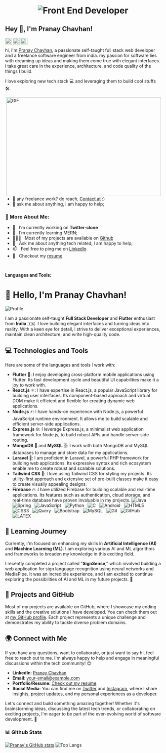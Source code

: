<h1 align="center">
   <img alt="Front End Developer" src="https://user-images.githubusercontent.com/85397500/151550554-6e7065a9-2548-4b9d-bc99-3d7081412361.svg" />
</h1>

## Hey 👋, I'm Pranay Chavhan!
<a href="#">
  <img align="left" alt="Pranay's Discord" width="22px" src="https://raw.githubusercontent.com/peterthehan/peterthehan/master/assets/discord.svg" />
</a>
<a href="#">
  <img align="left" alt="Pranay Chavhan | Twitter" width="22px" src="https://raw.githubusercontent.com/peterthehan/peterthehan/master/assets/twitter.svg" />
</a>
<a href="https://www.linkedin.com/in/pranay-chavhan-38785a224/">
  <img align="left" alt="Pranay's LinkedIN" width="22px" src="https://raw.githubusercontent.com/peterthehan/peterthehan/master/assets/linkedin.svg" />
</a>

<br />

hi, i'm [Pranay Chavhan](https://resume.showwcase.com/pranaychavhan.pdf), a passionate self-taught full stack web developer and a freelance software engineer from india. my passion for software lies with dreaming up ideas and making them come true with elegant interfaces. i take great care in the experience, architecture, and code quality of the things I build.

I love exploring new tech stack 💻 and leveraging them to build cool stuffs 🛠️.


  <img align="right" alt="GIF" src="https://github.com/abhisheknaiidu/abhisheknaiidu/blob/master/code.gif?raw=true" width="500" height="320" />
  
- 💼 any freelance work? do reach, [Contact at](https://www.linkedin.com/in/pranay-chavhan-38785a224/) :)
- 💬 ask me about anything, i am happy to help;

### 🧐 More About Me:

- 🔭 &nbsp; I’m currently working on **Twitter-clone**
- 🌱 &nbsp; I’m currently learning MERN; 
- 👨🏻‍💻 &nbsp; Most of my projects are available on [Github](https://github.com/PranayChavhan?tab=repositories)
- 💬 &nbsp; Ask me about anything tech related, I am happy to help;
- 📫 &nbsp; Feel free to ping me on [LinkedIn](https://www.linkedin.com/in/pranay-chavhan-38785a224/)
- 📝 &nbsp; Checkout my [resume](https://resume.showwcase.com/pranaychavhan.pdf)
<br>

**Languages and Tools:** 













<!-- Your Introduction README File -->

# 👋 Hello, I'm Pranay Chavhan!

![Profile](https://github.com/username/profile.png)

I am a passionate self-taught **Full Stack Developer** and **Flutter** enthusiast from **India** 🇮🇳. I love building elegant interfaces and turning ideas into reality. With a keen eye for detail, I strive to deliver exceptional experiences, maintain clean architecture, and write high-quality code.

## 💻 Technologies and Tools

Here are some of the languages and tools I work with:

- **Flutter** 📱: I enjoy developing cross-platform mobile applications using Flutter. Its fast development cycle and beautiful UI capabilities make it a joy to work with.
- **React.js** ⚛️: I have expertise in React.js, a popular JavaScript library for building user interfaces. Its component-based approach and virtual DOM make it efficient and flexible for creating dynamic web applications.
- **Node.js** ⚡: I have hands-on experience with Node.js, a powerful JavaScript runtime environment. It allows me to build scalable and efficient server-side applications.
- **Express.js** 🌐: I leverage Express.js, a minimalist web application framework for Node.js, to build robust APIs and handle server-side routing.
- **MongoDB** 🍃 and **MySQL** 🗄️: I work with both MongoDB and MySQL databases to manage and store data for my applications.
- **Laravel** 🚀: I am proficient in Laravel, a powerful PHP framework for building web applications. Its expressive syntax and rich ecosystem enable me to create robust and scalable solutions.
- **Tailwind CSS** 💅: I love using Tailwind CSS for styling my projects. Its utility-first approach and extensive set of pre-built classes make it easy to create visually appealing designs.
- **Firebase** 🔥: I have utilized Firebase for building scalable and real-time applications. Its features such as authentication, cloud storage, and real-time database have proven invaluable in my projects.
![Java](https://img.shields.io/badge/-Java-black?logo=java&style=social)&nbsp;&nbsp;
![Spring](https://img.shields.io/badge/-Spring%20Framework-black?logo=spring&style=social)&nbsp;&nbsp;
![JavaScript](https://img.shields.io/badge/-JavaScript-black?logo=javascript&style=social)&nbsp;&nbsp;
![Python](https://img.shields.io/badge/-Python-black?logo=Python&style=social)&nbsp;&nbsp;
![C](https://img.shields.io/badge/-C-black?logo=c&style=social)&nbsp;&nbsp;
![Android](https://img.shields.io/badge/-Android-black?logo=android&style=social)&nbsp;&nbsp;
![HTML5](https://img.shields.io/badge/-HTML5-black?logo=html5&style=social)&nbsp;&nbsp;
![CSS3](https://img.shields.io/badge/-CSS3-black?logo=css3&style=social)&nbsp;&nbsp;
![jQuery](https://img.shields.io/badge/-jQuery-black?logo=jquery&style=social)&nbsp;&nbsp;
![Bootstrap](https://img.shields.io/badge/-Bootstrap-black?logo=bootstrap&style=social)&nbsp;&nbsp;
![MySQL](https://img.shields.io/badge/-MySQL-black?logo=mysql&style=social)&nbsp;&nbsp;
![Git](https://img.shields.io/badge/-Git-black?logo=git&style=social)&nbsp;&nbsp;
![GitHub](https://img.shields.io/badge/-GitHub-black?logo=github&style=social)&nbsp;&nbsp;
![LATEX](https://img.shields.io/badge/-LATEX-black?logo=latex&style=social)&nbsp;&nbsp;


## 🌱 Learning Journey

Currently, I'm focused on enhancing my skills in **Artificial Intelligence (AI)** and **Machine Learning (ML)**. I am exploring various AI and ML algorithms and frameworks to broaden my knowledge in this exciting field.

I recently completed a project called "**SignSense**," which involved building a web application for sign language recognition using neural networks and MediaPipe. It was an incredible experience, and I am excited to continue exploring the possibilities of AI and ML in my future projects. 🤖

## 🔨 Projects and GitHub

Most of my projects are available on GitHub, where I showcase my coding skills and the creative solutions I have developed. You can check them out at [my GitHub profile](https://github.com/username). Each project represents a unique challenge and demonstrates my ability to tackle diverse problem domains.

## 🌍 Connect with Me

If you have any questions, want to collaborate, or just want to say hi, feel free to reach out to me. I'm always happy to help and engage in meaningful discussions within the tech community! 😊

- **LinkedIn**: [Pranay Chavhan](https://www.linkedin.com/in/username)
- **Email**: your-email@example.com
- **Portfolio/Resume**: [Check out my resume](https://your-portfolio-website.com)
- **Social Media**: You can find me on [Twitter](https://twitter.com/username) and [Instagram](https://instagram.com/username), where I share insights, project updates, and my personal experiences as a developer.

Let's connect and build something amazing together! Whether it's brainstorming ideas, discussing the latest tech trends, or collaborating on exciting projects, I'm eager to be part of the ever-evolving world of software development. 🚀

### 📊 Github Stats
[![Pranay's GitHub stats](https://github-readme-stats.vercel.app/api?username=PranayChavhan)](https://github.com/anuraghazra/github-readme-stats)
![Top Langs](https://github-readme-stats.vercel.app/api/top-langs/?username=PranayChavhan&hide=TeX&layout=compact)


